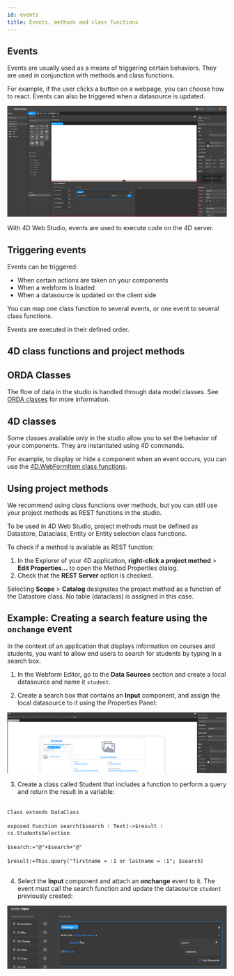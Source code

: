 ```yaml
---
id: events
title: Events, methods and class functions
---
```


## Events

Events are usually used as a means of triggering certain behaviors. They are used in conjunction with methods and class functions. 

For example, if the user clicks a button on a webpage, you can choose how to react.
Events can also be triggered when a datasource is updated. 

![alt-text](img/events.png)

With 4D Web Studio, events are used to execute code on the 4D server.

## Triggering events

Events can be triggered: 

* When certain actions are taken on your components 
* When a webform is loaded
* When a datasource is updated on the client side

You can map one class function to several events, or one event to several class functions. 

Events are executed in their defined order.

## 4D class functions and project methods

## ORDA Classes

The flow of data in the studio is handled through data model classes. See [ORDA classes](https://developer.4d.com/docs/en/ORDA/ordaClasses.html) for more information.

## 4D classes

Some classes available only in the studio allow you to set the behavior of your components. They are instantiated using 4D commands.

For example, to display or hide a component when an event occurs, you can use the [4D.WebFormItem class functions](../API/web-form-editor/WebFormItemClass.md).

## Using project methods

We recommend using class functions over methods, but you can still use your project methods as REST functions in the studio.

To be used in 4D Web Studio, project methods must be defined as Datastore, Dataclass, Entity or Entity selection class functions. 

To check if a method is available as REST function: 
1. In the Explorer of your 4D application, **right-click a project method** > **Edit Properties...** to open the Method Properties dialog. 
2. Check that the **REST Server** option is checked.

Selecting **Scope** > **Catalog** designates the project method as a function of the Datastore class. No table (dataclass) is assigned in this case.

## Example: Creating a search feature using the `onchange` event

In the context of an application that displays information on courses and students, you want to allow end users to search for students by typing in a search box.

1. In the Webform Editor, go to the **Data Sources** section and create a local datasource and name it `student`. 

2. Create a search box that contains an **Input** component, and assign the local datasource to it using the Properties Panel:

![search](img/search-component.png)

3. Create a class called Student that includes a function to perform a query and return the result in a variable:

```4d

Class extends DataClass

exposed Function search($search : Text)->$result : cs.StudentsSelection
	
$search:="@"+$search+"@"
	
$result:=This.query("firstname = :1 or lastname = :1"; $search)
    
```

4. Select the **Input** component and attach an **onchange** event to it. The event must call the search function and update the datasource `student` previously created:

![search](img/search-event.png)